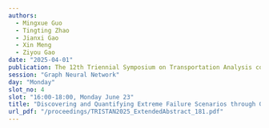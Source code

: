 ```yaml
---
authors:
  - Mingxue Guo
  - Tingting Zhao
  - Jianxi Gao
  - Xin Meng
  - Ziyou Gao
date: "2025-04-01"
publication: The 12th Triennial Symposium on Transportation Analysis conference
session: "Graph Neural Network"
day: "Monday"
slot_no: 4
slot: "16:00-18:00, Monday June 23"
title: "Discovering and Quantifying Extreme Failure Scenarios through Graph Learning for Road Transportation Systems"
url_pdf: "/proceedings/TRISTAN2025_ExtendedAbstract_181.pdf"
---
```

